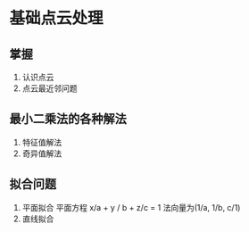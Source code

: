 # 基础点云处理

## 掌握
1. 认识点云
2. 点云最近邻问题
## 最小二乘法的各种解法
1. 特征值解法
2. 奇异值解法
## 拟合问题
1. 平面拟合
平面方程 x/a + y / b + z/c = 1  法向量为(1/a, 1/b, c/1)
2. 直线拟合